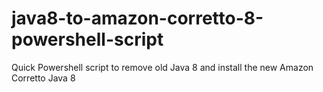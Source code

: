 # java8-to-amazon-corretto-8-powershell-script
Quick Powershell script to remove old Java 8 and install the new Amazon Corretto Java 8
